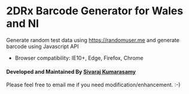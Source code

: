 # 2DRx Barcode Generator for Wales and NI

Generate random test data using https://randomuser.me and generate barcode using Javascript API


* Browser compatibility: IE10+, Edge, Firefox, Chrome


#### Developed and Maintained By [Sivaraj Kumarasamy](mailto:sivaraj.kumarasamy@cognizant.com) 
 
Please feel free to email me if you need modification/enhancement. :-)